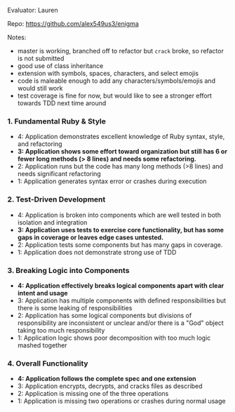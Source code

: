 Evaluator: Lauren

Repo: https://github.com/alex549us3/enigma

Notes:

* master is working, branched off to refactor but `crack` broke, so refactor is not submitted
* good use of class inheritance
* extension with symbols, spaces, characters, and select emojis
* code is maleable enough to add any characters/symbols/emojis and would still work
* test coverage is fine for now, but would like to see a stronger effort towards TDD next time around

### 1. Fundamental Ruby & Style

* 4:  Application demonstrates excellent knowledge of Ruby syntax, style, and refactoring
* **3:  Application shows some effort toward organization but still has 6 or fewer long methods (> 8 lines) and needs some refactoring.**
* 2:  Application runs but the code has many long methods (>8 lines) and needs significant refactoring
* 1:  Application generates syntax error or crashes during execution

### 2. Test-Driven Development

* 4: Application is broken into components which are well tested in both isolation and integration
* **3: Application uses tests to exercise core functionality, but has some gaps in coverage or leaves edge cases untested.**
* 2: Application tests some components but has many gaps in coverage.
* 1: Application does not demonstrate strong use of TDD

### 3. Breaking Logic into Components

* **4: Application effectively breaks logical components apart with clear intent and usage**
* 3: Application has multiple components with defined responsibilities but there is some leaking of responsibilities
* 2: Application has some logical components but divisions of responsibility are inconsistent or unclear and/or there is a "God" object taking too much responsibility
* 1: Application logic shows poor decomposition with too much logic mashed together

### 4. Overall Functionality

* **4: Application follows the complete spec and one extension**
* 3: Application encrypts, decrypts, and cracks files as described
* 2: Application is missing one of the three operations
* 1: Application is missing two operations or crashes during normal usage
